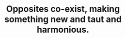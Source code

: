 ---
title: Opposites co-exist, making something new and taut and harmonious.
tags: opposites TMWT daoism motion truth
star: true
---